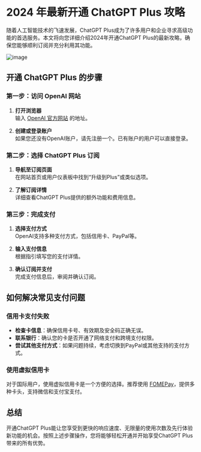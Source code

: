 # 2024 年最新开通 ChatGPT Plus 攻略

随着人工智能技术的飞速发展，ChatGPT Plus成为了许多用户和企业寻求高级功能的首选服务。本文将向您详细介绍2024年开通ChatGPT Plus的最新攻略，确保您能够顺利订阅并充分利用其功能。

![image](https://github.com/sktd6600616/yrce/assets/169779250/5bc72aaf-e5d6-4204-9bdc-1d75024963b9)

## 开通 ChatGPT Plus 的步骤

### 第一步：访问 OpenAI 网站

1. **打开浏览器**  
   输入 [OpenAI 官方网站](https://chat.openai.com) 的地址。

2. **创建或登录账户**  
   如果您还没有OpenAI账户，请先注册一个。已有账户的用户可以直接登录。

### 第二步：选择 ChatGPT Plus 订阅

1. **导航至订阅页面**  
   在网站首页或用户仪表板中找到“升级到Plus”或类似选项。

2. **了解订阅详情**  
   详细查看ChatGPT Plus提供的额外功能和费用信息。

### 第三步：完成支付

1. **选择支付方式**  
   OpenAI支持多种支付方式，包括信用卡、PayPal等。

2. **输入支付信息**  
   根据指引填写您的支付详情。

3. **确认订阅并支付**  
   完成支付信息后，审阅并确认订阅。

## 如何解决常见支付问题

### 信用卡支付失败

- **检查卡信息**：确保信用卡号、有效期及安全码正确无误。
- **联系银行**：确认您的卡是否开通了网络支付和跨境支付权限。
- **尝试其他支付方式**：如果问题持续，考虑切换到PayPal或其他支持的支付方式。

### 使用虚拟信用卡

对于国际用户，使用虚拟信用卡是一个方便的选择。推荐使用 [FOMEPay](https://gpt.fomepay.com/#/pages/login/index?d=Q3DD80)，提供多种卡头，支持微信和支付宝支付。

## 总结

开通ChatGPT Plus能让您享受到更快的响应速度、无限量的使用次数及先行体验新功能的机会。按照上述步骤操作，您将能够轻松开通并开始享受ChatGPT Plus带来的所有优势。
